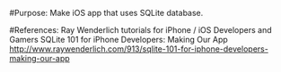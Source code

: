 #Purpose:
Make iOS app that uses SQLite database.

#References:
Ray Wenderlich tutorials for iPhone / iOS Developers and Gamers
SQLite 101 for iPhone Developers: Making Our App
http://www.raywenderlich.com/913/sqlite-101-for-iphone-developers-making-our-app
